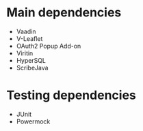# Main dependencies

* Vaadin
* V-Leaflet
* OAuth2 Popup Add-on
* Viritin
* HyperSQL
* ScribeJava


# Testing dependencies

* JUnit
* Powermock

